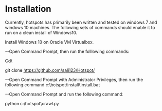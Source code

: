 # Installation
Currently, hotspots has primarily been written and tested on windows 7 and windows 10 machines. The following sets of commands should enable it to run on a clean install of Windows10.

Install Windows 10 on Oracle VM Virtualbox.

--Open Command Prompt, then run the folllowing commands:

Cd\

git clone https://github.com/sali123/Hotspot/



--Open Command Prompt with Administrator Privileges, then run the following command
c:\hotspot\install\install.bat 




--Open Command Prompt and run the following command:

python c:\hotspot\crawl.py